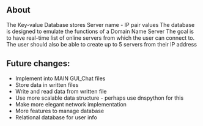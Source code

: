 ## About
The Key-value Database stores Server name - IP pair values
The database is designed to emulate the functions of a Domain Name Server
The goal is to have real-time list of online servers from which the user can connect to.
The user should also be able to create up to 5 servers from their IP address




## Future changes:
- Implement into MAIN GUI_Chat files
- Store data in written files
- Write and read data from written file
- Use more scalable data structure - perhaps use dnspython for this
- Make more elegant network implementation
- More features to manage database
- Relational database for user info
